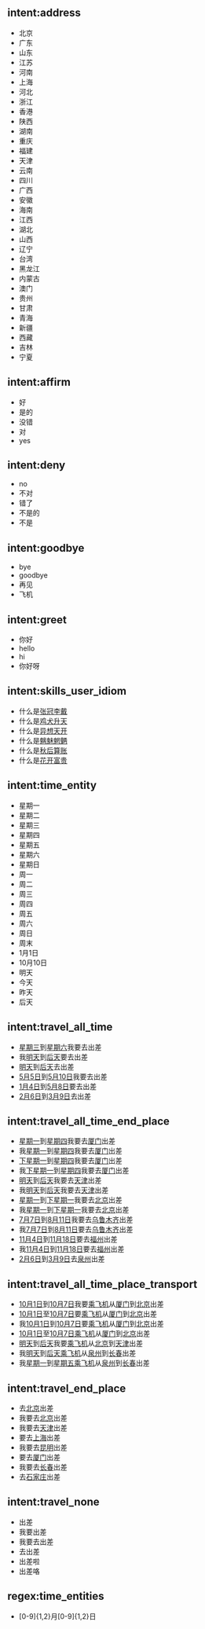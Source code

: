 ## intent:address
- 北京
- 广东
- 山东
- 江苏
- 河南
- 上海
- 河北
- 浙江
- 香港
- 陕西
- 湖南
- 重庆
- 福建
- 天津
- 云南
- 四川
- 广西
- 安徽
- 海南
- 江西
- 湖北
- 山西
- 辽宁
- 台湾
- 黑龙江
- 内蒙古
- 澳门
- 贵州
- 甘肃
- 青海
- 新疆
- 西藏
- 吉林
- 宁夏

## intent:affirm
- 好
- 是的
- 没错
- 对
- yes

## intent:deny
- no
- 不对
- 错了
- 不是的
- 不是

## intent:goodbye
- bye
- goodbye
- 再见
- 飞机

## intent:greet
- 你好
- hello
- hi
- 你好呀

## intent:skills_user_idiom
- 什么是[张冠李戴](user_idiom)
- 什么是[鸡犬升天](user_idiom)
- 什么是[异想天开](user_idiom)
- 什么是[魑魅魍魉](user_idiom)
- 什么是[秋后算账](user_idiom)
- 什么是[花开富贵](user_idiom)

## intent:time_entity
- 星期一
- 星期二
- 星期三
- 星期四
- 星期五
- 星期六
- 星期日
- 周一
- 周二
- 周三
- 周四
- 周五
- 周六
- 周日
- 周末
- 1月1日
- 10月10日
- 明天
- 今天
- 昨天
- 后天

## intent:travel_all_time
- [星期三](start_time)到[星期六](end_time)我要去出差
- 我[明天](start_time)到[后天](end_time)要去出差
- [明天](start_time)到[后天](end_time)去出差
- [5月5日](start_time)到[5月10日](end_time)我要去出差
- [1月4日](start_time)到[5月8日](end_time)要去出差
- [2月6日](start_time)到[3月9日](end_time)去出差

## intent:travel_all_time_end_place
- [星期一](start_time)到[星期四](end_time)我要去[厦门](end_place)出差
- 我[星期一](start_time)到[星期四](end_time)我要去[厦门](end_place)出差
- [下星期一](start_time)到[星期四](end_time)我要去[厦门](end_place)出差
- 我[下星期一](start_time)到[星期四](end_time)我要去[厦门](end_place)出差
- [明天](start_time)到[后天](end_time)我要去[天津](end_place)出差
- 我[明天](start_time)到[后天](end_time)我要去[天津](end_place)出差
- [星期一](start_time)到[下星期一](end_time)我要去[北京](end_place)出差
- 我[星期一](start_time)到[下星期一](end_time)我要去[北京](end_place)出差
- [7月7日](start_time)到[8月11日](end_time)我要去[乌鲁木齐](end_place)出差
- 我[7月7日](start_time)到[8月11日](end_time)要去[乌鲁木齐](end_place)出差
- [11月4日](start_time)到[11月18日](end_time)要去[福州](end_place)出差
- 我[11月4日](start_time)到[11月18日](end_time)要去[福州](end_place)出差
- [2月6日](start_time)到[3月9日](end_time)去[泉州](end_place)出差


## intent:travel_all_time_place_transport
- [10月1日](start_time)到[10月7日](end_time)我要[乘飞机](transport)从[厦门](start_place)到[北京](end_place)出差
- [10月1日](start_time)至[10月7日](end_time)要[乘飞机](transport)从[厦门](start_place)到[北京](end_place)出差
- 我[10月1日](start_time)到[10月7日](end_time)要[乘飞机](transport)从[厦门](start_place)到[北京](end_place)出差
- [10月1日](start_time)至[10月7日](end_time)[乘飞机](transport)从[厦门](start_place)到[北京](end_place)出差
- [明天](start_time)到[后天](end_time)我要[乘飞机](transport)从[北京](start_place)到[天津](end_place)出差
- 我[明天](start_time)到[后天](end_time)[乘飞机](transport)从[泉州](start_place)到[长春](end_place)出差
- 我[星期一](start_time)到[星期五](end_time)[乘飞机](transport)从[泉州](start_place)到[长春](end_place)出差

## intent:travel_end_place
- 去[北京](end_place)出差
- 我要去[北京](end_place)出差
- 我要去[天津](end_place)出差
- 要去[上海](end_place)出差
- 我要去[昆明](end_place)出差
- 要去[厦门](end_place)出差
- 我要去[长春](end_place)出差
- 去[石家庄](end_place)出差

## intent:travel_none
- 出差
- 我要出差
- 我要去出差
- 去出差
- 出差啦
- 出差咯

## regex:time_entities
- [0-9]{1,2}月[0-9]{1,2}日
